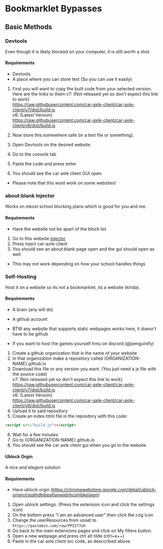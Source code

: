 # Bookmarklet Bypasses

## Basic Methods

### Devtools
Even though it is likely blocked on your computer, it is still worth a shot.
#### Requirements
- Devtools
- A place where you can store text (So you can use it easily)

1. First you will want to copy the built code from your selected version. Here are the links to them
v7: (Not released yet so don't expect this link to work)       
https://raw.githubusercontent.com/car-axle-client/car-axle-client/v7/dist/build.js       
v6: (Latest Version)       
https://raw.githubusercontent.com/car-axle-client/car-axle-client/v6/dist/build.js           

2. Now store this somewhere safe (in a text file or something).
3. Open Devtools on the desired website
4. Go to the console tab
5. Paste the code and press enter
6. You should see the car axle client GUI open.

- Please note that this wont work on some websites!

### about:blank Injector
Works on mkost school blocking plans which is good for you and me.
#### Requirements
- Have the website not be apart of the block list

1. Go to this website [injector](https://penguinify.github.io/javascript-injector)
2. Press inject car-axle-client
3. You should see an about:blank page open and the gui should open as well

- This may not work depending on how your school handles things

### Self-Hosting
Host it on a website so its not a bookmarklet, its a website (kinda).

#### Requirements
- A brain (any will do)
- A github account

- BTW any website that supports static webpages works here, it doesn't have to be github
- If you want to host the games yourself hmu on discord (@penguinify)

1. Create a github organization that is the name of your website
2. In that organization make a repository called {ORGANIZATION-NAME}.github.io
3. Download this file or any version you want. (You just need a js file with the source code)      
v7: (Not released yet so don't expect this link to work)          
https://raw.githubusercontent.com/car-axle-client/car-axle-client/v7/dist/build.js  
v6: (Latest Version)            
https://raw.githubusercontent.com/car-axle-client/car-axle-client/v6/dist/build.js           
4. Upload it to said repository
5. Create an index.html file in the repository with this code:
```html
<script src="build.js"></script>
```
6. Wait for a few minutes
7. Go to {ORGANIZATION-NAME}.github.io
8. You should see the car axle client gui when you go to the website.

#### Ublock Orgin
A nice and elegent solution
#### Requirements
- Have ublock orgin (https://chromewebstore.google.com/detail/ublock-origin/cjpalhdlnbpafiamejdnhcphjbkeiagm)

1. Open ublock settings. (Press the extension icon and click the settings icon)
2. On the bottom press "I am an advanced user" then click the cog icon
3. Change the userResources from unset to `https://pastebin.com/raw/PPZ1T7uh`
4. Go back to the main extensions pages and click on My filters button.
5. Open a new webpage and press ctrl alt tilde (ctrl+a+~) 
6. Paste in the car axle client src code, as desccribed above.
